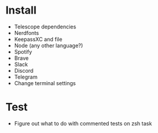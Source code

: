 # Install

* Telescope dependencies
* Nerdfonts
* KeepassXC and file
* Node (any other language?)
* Spotify
* Brave
* Slack
* Discord
* Telegram
* Change terminal settings

# Test

* Figure out what to do with commented tests on zsh task
